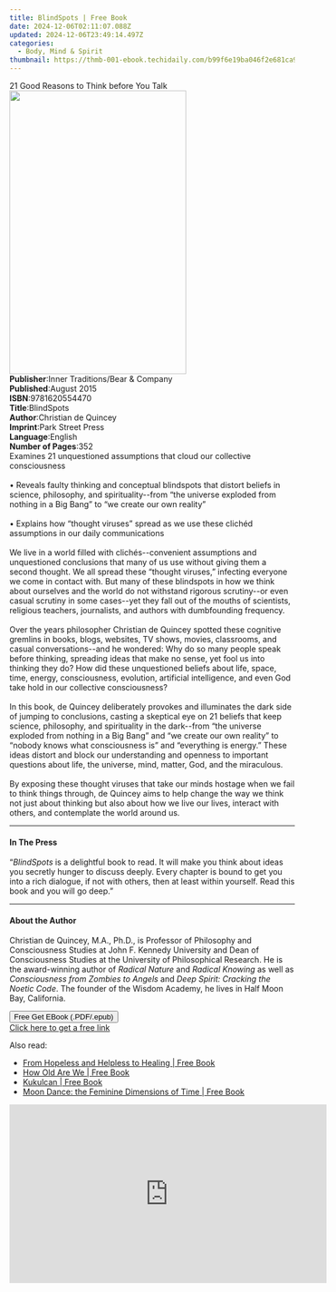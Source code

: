 ```yaml
---
title: BlindSpots | Free Book
date: 2024-12-06T02:11:07.088Z
updated: 2024-12-06T23:49:14.497Z
categories:
  - Body, Mind & Spirit
thumbnail: https://thmb-001-ebook.techidaily.com/b99f6e19ba046f2e681ca92bb76753a4db411f2b97929433e239b2b0a29df0c6.jpg
---
```

<main id="book-container">
  <div class="flex flex-col">
    <div class="book-brief flex-1 py-6 px-4 sm:p-6 md:py-10 md:px-8">
      <!-- brief-->
      <div class="book-brief-main">
        21 Good Reasons to Think before You Talk
      </div>
    </div>
    <div
      class="book-meta-info flex-1 grid gap-4 col-start-1 col-end-3 row-start-1 sm:mb-6 sm:grid-cols-4 lg:gap-6 lg:col-start-2 lg:row-end-6 lg:row-span-6 lg:mb-0"
    >
      <div
        class="book-meta-info-left place-content-center mt-4 p-4 text-sm leading-6 col-start-2 col-span-2 dark:text-slate-400"
      >
        <img
          class="w-full h-500 object-cover rounded-lg sm:h-255 sm:col-span-2 lg:col-span-full"
          src="https://img-001-ebook.techidaily.com/36f3fad8dc7b656c215a79ac0586719a1d7924845d44d24906aa7a19d7787889.jpg"
          alt=""
          width="312"
          height="500"
        />
      </div>
      <div
        class="book-meta-info-right mt-2 col-start-1 row-start-2 col-span-3 self-center"
      >
        <!-- meta data  -->
        <div class="flex flex-col px-4 md:px-8">
          <div class="flex-1">
            <strong>Publisher</strong>:<span class="px-2"
              >Inner Traditions/Bear &amp; Company</span
            >
          </div>
          <div class="flex-1">
            <strong>Published</strong>:<span class="px-2">August 2015</span>
          </div>
          <div class="flex-1">
            <strong>ISBN</strong>:<span class="px-2">9781620554470</span>
          </div>
          <div class="flex-1">
            <strong>Title</strong>:<span class="px-2">BlindSpots</span>
          </div>
          <div class="flex-1">
            <strong>Author</strong>:<span class="px-2"
              >Christian de Quincey</span
            >
          </div>
          <div class="flex-1">
            <strong>Imprint</strong>:<span class="px-2">Park Street Press</span>
          </div>
          <div class="flex-1">
            <strong>Language</strong>:<span class="px-2">English</span>
          </div>
          <div class="flex-1">
            <strong>Number of Pages</strong>:<span class="px-2">352</span>
          </div>
        </div>
      </div>
    </div>
    <div class="book-description flex-1 py-6 px-4 sm:p-6 md:py-10 md:px-8">
      <div class="book-description-main">
        <div accordion-content="" id="description">
          Examines 21 unquestioned assumptions that cloud our collective
          consciousness <br />
          <br />• Reveals faulty thinking and conceptual blindspots that distort
          beliefs in science, philosophy, and spirituality--from “the universe
          exploded from nothing in a Big Bang” to “we create our own reality”
          <br />
          <br />• Explains how “thought viruses” spread as we use these clichéd
          assumptions in our daily communications <br />
          <br />We live in a world filled with clichés--convenient assumptions
          and unquestioned conclusions that many of us use without giving them a
          second thought. We all spread these “thought viruses,” infecting
          everyone we come in contact with. But many of these blindspots in how
          we think about ourselves and the world do not withstand rigorous
          scrutiny--or even casual scrutiny in some cases--yet they fall out of
          the mouths of scientists, religious teachers, journalists, and authors
          with dumbfounding frequency. <br />
          <br />Over the years philosopher Christian de Quincey spotted these
          cognitive gremlins in books, blogs, websites, TV shows, movies,
          classrooms, and casual conversations--and he wondered: Why do so many
          people speak before thinking, spreading ideas that make no sense, yet
          fool us into thinking they do? How did these unquestioned beliefs
          about life, space, time, energy, consciousness, evolution, artificial
          intelligence, and even God take hold in our collective consciousness?
          <br />
          <br />In this book, de Quincey deliberately provokes and illuminates
          the dark side of jumping to conclusions, casting a skeptical eye on 21
          beliefs that keep science, philosophy, and spirituality in the
          dark--from “the universe exploded from nothing in a Big Bang” and “we
          create our own reality” to “nobody knows what consciousness is” and
          “everything is energy.” These ideas distort and block our
          understanding and openness to important questions about life, the
          universe, mind, matter, God, and the miraculous. <br />
          <br />By exposing these thought viruses that take our minds hostage
          when we fail to think things through, de Quincey aims to help change
          the way we think not just about thinking but also about how we live
          our lives, interact with others, and contemplate the world around us.
        </div>
        <div class="accordion-fader"></div>
      </div>
    </div>
    <div class="book-excerpts flex-1 py-6 px-4 sm:p-6 md:py-10 md:px-8">
      <!-- excerpts-->
      <div class="book-excerpts-main">
        <hr />
        <h4 class="placeholder placeholder-heading">
          <span>In The Press</span>
        </h4>
        <p>
          “<i>BlindSpots</i> is a delightful book to read. It will make you
          think about ideas you secretly hunger to discuss deeply. Every chapter
          is bound to get you into a rich dialogue, if not with others, then at
          least within yourself. Read this book and you will go deep.”
        </p>
      </div>
    </div>
    <div class="book-about-author flex-1 py-6 px-4 sm:p-6 md:py-10 md:px-8">
      <!-- about author-->
      <div class="book-main-author-main">
        <hr />
        <h4 class="placeholder placeholder-heading">
          <span>About the Author</span>
        </h4>
        <p>
          Christian de Quincey, M.A., Ph.D., is Professor of Philosophy and
          Consciousness Studies at John F. Kennedy University and Dean of
          Consciousness Studies at the University of Philosophical Research. He
          is the award-winning author of <i>Radical Nature</i> and
          <i>Radical Knowing</i> as well as
          <i>Consciousness from Zombies to Angels</i> and
          <i>Deep Spirit: Cracking the Noetic Code</i>. The founder of the
          Wisdom Academy, he lives in Half Moon Bay, California.
        </p>
      </div>
    </div>
    <div class="book-free-get flex-1 py-6 px-4 sm:p-6 md:py-10 md:px-8">
      <button
        id="btn-free-get"
        class="bg-blue-500 hover:bg-blue-700 text-white font-bold py-2 px-4 rounded"
      >
        Free Get EBook (.PDF/.epub)
      </button>
      <div id="countdown-display" class="px-2 text-lg mt-2"></div>
      <a
        id="free-link"
        class="hidden bg-blue-500 hover:bg-blue-700 text-white font-bold py-2 px-4 rounded"
        href="https://www.ebooks.com/en-us/book/95783051/blindspots/christian-de-quincey/"
        target="_blank"
        >Click here to get a free link</a
      >
    </div>
    <script>
      let countdownTime = 0;
      let countdownInterval = null;
      document
        .getElementById('btn-free-get')
        .addEventListener('click', startCountdown);
      function startCountdown() {
        countdownTime = new Date().getTime() + 60000 * 3;
        countdownInterval = setInterval(updateCountdown, 1000);
        document.getElementById('btn-free-get').disabled = true;
        document
          .getElementById('btn-free-get')
          .classList.add('bg-gray-500', 'cursor-not-allowed');
      }
      function updateCountdown() {
        let currentTime = new Date().getTime();
        let timeLeft = countdownTime - currentTime;
        let secondsLeft = Math.floor(timeLeft / 1000);
        document.getElementById('countdown-display').innerHTML =
          `Remaining time: ${secondsLeft} seconds.`;
        if (secondsLeft <= 0) {
          clearInterval(countdownInterval);
          document.getElementById('btn-free-get').classList.add('hidden');
          document.getElementById('free-link').classList.remove('hidden');
          document.getElementById('countdown-display').innerHTML = '';
        }
      }
    </script>
  </div>
</main>

<ins class="adsbygoogle"
      style="display:block"
      data-ad-client="ca-pub-7571918770474297"
      data-ad-slot="8358498916"
      data-ad-format="auto"
      data-full-width-responsive="true"></ins>
    

<span class="atpl-alsoreadstyle">Also read:</span>
<div><ul>
<li><a href="https://novels-ebooks.techidaily.com/138576367-9781450279314-from-hopeless-and-helpless-to-healing/"><u>From Hopeless and Helpless to Healing | Free Book</u></a></li>
<li><a href="https://novels-ebooks.techidaily.com/138576570-9781450278607-how-old-are-we/"><u>How Old Are We | Free Book</u></a></li>
<li><a href="https://novels-ebooks.techidaily.com/138576486-9781440141058-kukulcan/"><u>Kukulcan | Free Book</u></a></li>
<li><a href="https://novels-ebooks.techidaily.com/138576394-9781440128400-moon-dance-the-feminine-dimensions-of-time/"><u>Moon Dance: the Feminine Dimensions of Time | Free Book</u></a></li>
</ul></div>

<!-- affiliate ads begin -->
<iframe width="560" height="315" src="https://www.youtube.com/embed/Jng92DT1n_Y?si=EdMRoNAFi0Q6mP7G" title="YouTube video player" frameborder="0" allow="accelerometer; autoplay; clipboard-write; encrypted-media; gyroscope; picture-in-picture; web-share" referrerpolicy="strict-origin-when-cross-origin" allowfullscreen></iframe>
<!-- affiliate ads end -->


